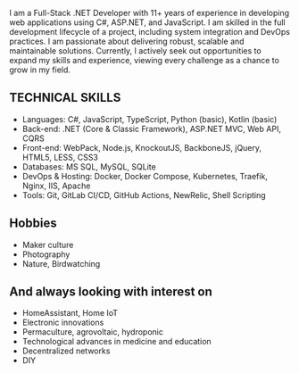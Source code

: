 I am a Full-Stack .NET Developer with 11+ years of experience in developing web applications using C#, ASP.NET, and JavaScript. 
I am skilled in the full development lifecycle of a project, including system integration and DevOps practices. 
I am passionate about delivering robust, scalable and maintainable solutions. 
Currently, I actively seek out opportunities to expand my skills and experience, viewing every challenge as a chance to grow in my field.

## TECHNICAL SKILLS
- Languages: C#, JavaScript, TypeScript, Python (basic), Kotlin (basic)
- Back-end: .NET (Core & Classic Framework), ASP.NET MVC, Web API, CQRS
- Front-end: WebPack, Node.js, KnockoutJS, BackboneJS, jQuery, HTML5, LESS, CSS3
- Databases: MS SQL, MySQL, SQLite
- DevOps & Hosting: Docker, Docker Compose, Kubernetes, Traefik, Nginx, IIS, Apache
- Tools: Git, GitLab CI/CD, GitHub Actions, NewRelic, Shell Scripting

## Hobbies
- Maker culture
- Photography
- Nature, Birdwatching

## And always looking with interest on
- HomeAssistant, Home IoT
- Electronic innovations
- Permaculture, agrovoltaic, hydroponic
- Technological advances in medicine and education
- Decentralized networks
- DIY
